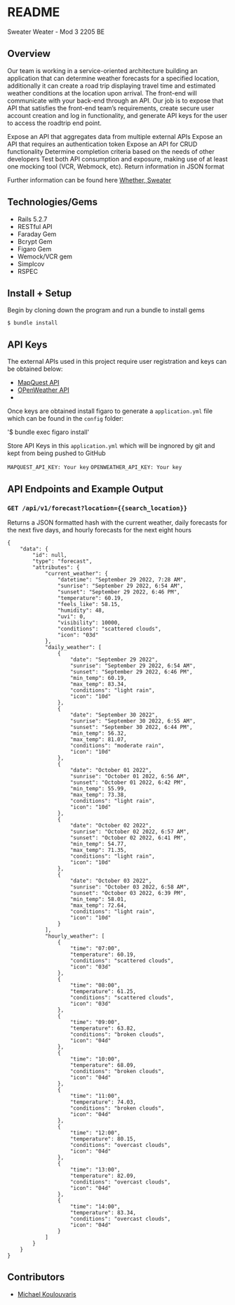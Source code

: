 # README
Sweater Weater - Mod 3 2205 BE

## Overview

Our team is working in a service-oriented architecture building an application that can determine weather forecasts for a specified location, additionally it can create a road trip displaying travel time and estimated weather conditions at the location upon arrival. The front-end will communicate with your back-end through an API. Our job is to expose that API that satisfies the front-end team’s requirements, create secure user account creation and log in functionality, and generate API keys for the user to access the roadtrip end point. 

Expose an API that aggregates data from multiple external APIs
Expose an API that requires an authentication token
Expose an API for CRUD functionality
Determine completion criteria based on the needs of other developers
Test both API consumption and exposure, making use of at least one mocking tool (VCR, Webmock, etc).
Return information in JSON format

Further information can be found here
[Whether, Sweater](https://backend.turing.edu/module3/projects/sweater_weather/)

## Technologies/Gems
  - Rails 5.2.7
  - RESTful API
  - Faraday Gem
  - Bcrypt Gem
  - Figaro Gem
  - Wemock/VCR gem
  - Simplcov
  - RSPEC

## Install + Setup

Begin by cloning down the program and run a bundle to install gems

`$ bundle install`

## API Keys

The external APIs used in this project require user registration and keys can be obtained below:
- [MapQuest API](https://developer.mapquest.com/documentation/)
- [OPenWeather API](https://openweathermap.org/api/one-call-api)
- 
Once keys are obtained install figaro to generate a `application.yml` file which can be found in the `config` folder:

'$ bundle exec figaro install'

Store API Keys in this `application.yml` which will be ingnored by git and kept from being pushed to GitHub

`MAPQUEST_API_KEY: Your key`
`OPENWEATHER_API_KEY: Your key`

## API Endpoints and Example Output

### `GET /api/v1/forecast?location={{search_location}}`

Returns a JSON formatted hash with the current weather, daily forecasts for the next five days, and hourly forecasts for the next eight hours

```
{
    "data": {
        "id": null,
        "type": "forecast",
        "attributes": {
            "current_weather": {
                "datetime": "September 29 2022, 7:28 AM",
                "sunrise": "September 29 2022, 6:54 AM",
                "sunset": "September 29 2022, 6:46 PM",
                "temperature": 60.19,
                "feels_like": 58.15,
                "humidity": 48,
                "uvi": 0,
                "visibility": 10000,
                "conditions": "scattered clouds",
                "icon": "03d"
            },
            "daily_weather": [
                {
                    "date": "September 29 2022",
                    "sunrise": "September 29 2022, 6:54 AM",
                    "sunset": "September 29 2022, 6:46 PM",
                    "min_temp": 60.19,
                    "max_temp": 83.34,
                    "conditions": "light rain",
                    "icon": "10d"
                },
                {
                    "date": "September 30 2022",
                    "sunrise": "September 30 2022, 6:55 AM",
                    "sunset": "September 30 2022, 6:44 PM",
                    "min_temp": 56.32,
                    "max_temp": 81.07,
                    "conditions": "moderate rain",
                    "icon": "10d"
                },
                {
                    "date": "October 01 2022",
                    "sunrise": "October 01 2022, 6:56 AM",
                    "sunset": "October 01 2022, 6:42 PM",
                    "min_temp": 55.99,
                    "max_temp": 73.38,
                    "conditions": "light rain",
                    "icon": "10d"
                },
                {
                    "date": "October 02 2022",
                    "sunrise": "October 02 2022, 6:57 AM",
                    "sunset": "October 02 2022, 6:41 PM",
                    "min_temp": 54.77,
                    "max_temp": 71.35,
                    "conditions": "light rain",
                    "icon": "10d"
                },
                {
                    "date": "October 03 2022",
                    "sunrise": "October 03 2022, 6:58 AM",
                    "sunset": "October 03 2022, 6:39 PM",
                    "min_temp": 58.01,
                    "max_temp": 72.64,
                    "conditions": "light rain",
                    "icon": "10d"
                }
            ],
            "hourly_weather": [
                {
                    "time": "07:00",
                    "temperature": 60.19,
                    "conditions": "scattered clouds",
                    "icon": "03d"
                },
                {
                    "time": "08:00",
                    "temperature": 61.25,
                    "conditions": "scattered clouds",
                    "icon": "03d"
                },
                {
                    "time": "09:00",
                    "temperature": 63.82,
                    "conditions": "broken clouds",
                    "icon": "04d"
                },
                {
                    "time": "10:00",
                    "temperature": 68.09,
                    "conditions": "broken clouds",
                    "icon": "04d"
                },
                {
                    "time": "11:00",
                    "temperature": 74.03,
                    "conditions": "broken clouds",
                    "icon": "04d"
                },
                {
                    "time": "12:00",
                    "temperature": 80.15,
                    "conditions": "overcast clouds",
                    "icon": "04d"
                },
                {
                    "time": "13:00",
                    "temperature": 82.09,
                    "conditions": "overcast clouds",
                    "icon": "04d"
                },
                {
                    "time": "14:00",
                    "temperature": 83.34,
                    "conditions": "overcast clouds",
                    "icon": "04d"
                }
            ]
        }
    }
}
```


## Contributors
  - [Michael Koulouvaris](https://github.com/mikekoul)
